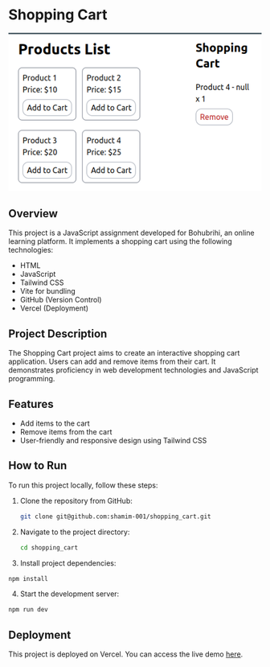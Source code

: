# Shopping Cart

![Project Logo](image.png)

## Overview

This project is a JavaScript assignment developed for Bohubrihi, an online learning platform. It implements a shopping cart using the following technologies:

- HTML
- JavaScript
- Tailwind CSS
- Vite for bundling
- GitHub (Version Control)
- Vercel (Deployment)

## Project Description

The Shopping Cart project aims to create an interactive shopping cart application. Users can add and remove items from their cart. It demonstrates proficiency in web development technologies and JavaScript programming.

## Features

- Add items to the cart
- Remove items from the cart
- User-friendly and responsive design using Tailwind CSS

## How to Run

To run this project locally, follow these steps:

1. Clone the repository from GitHub:

   ```bash
   git clone git@github.com:shamim-001/shopping_cart.git
   ```

2. Navigate to the project directory:
   ```bash
   cd shopping_cart
   ```
3. Install project dependencies:

```bash
npm install
```

4. Start the development server:

```bash
npm run dev
```

## Deployment

This project is deployed on Vercel. You can access the live demo [here]().
